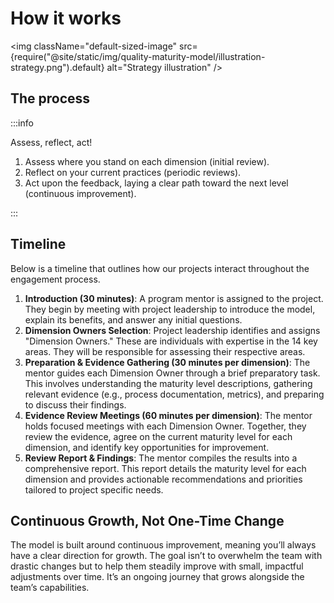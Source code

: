 # How it works

<img className="default-sized-image" src={require("@site/static/img/quality-maturity-model/illustration-strategy.png").default} alt="Strategy illustration" />

## The process

:::info

Assess, reflect, act!

1. Assess where you stand on each dimension (initial review).
2. Reflect on your current practices (periodic reviews).
3. Act upon the feedback, laying a clear path toward the next level (continuous improvement).

:::

## Timeline

Below is a timeline that outlines how our projects interact throughout the engagement process.

1. **Introduction (30 minutes)**: A program mentor is assigned to the project. They begin by meeting with project leadership to introduce the model, explain its benefits, and answer any initial questions.
2. **Dimension Owners Selection**:  Project leadership identifies and assigns "Dimension Owners." These are individuals with expertise in the 14 key areas. They will be responsible for assessing their respective areas.
3. **Preparation & Evidence Gathering (30 minutes per dimension)**: The mentor guides each Dimension Owner through a brief preparatory task. This involves understanding the maturity level descriptions, gathering relevant evidence (e.g., process documentation, metrics), and preparing to discuss their findings.
4. **Evidence Review Meetings (60 minutes per dimension)**:  The mentor holds focused meetings with each Dimension Owner. Together, they review the evidence, agree on the current maturity level for each dimension, and identify key opportunities for improvement.
5. **Review Report & Findings**: The mentor compiles the results into a comprehensive report. This report details the maturity level for each dimension and provides actionable recommendations and priorities tailored to project specific needs.

## Continuous Growth, Not One-Time Change

The model is built around continuous improvement, meaning you’ll always have a clear direction for growth. The goal isn’t to overwhelm the team with 
drastic changes but to help them steadily improve with small, impactful adjustments over time. It’s an ongoing journey that grows alongside the team’s capabilities.
